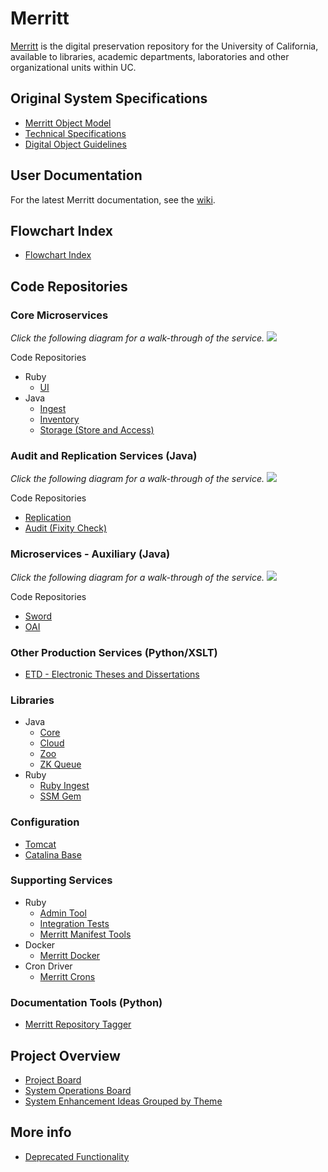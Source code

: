 # Merritt 

[Merritt](https://merritt.cdlib.org) is the digital preservation repository for the University of California, available to libraries, academic departments, laboratories and other organizational units within UC.

## Original System Specifications
- [Merritt Object Model](https://github.com/CDLUC3/mrt-doc/blob/main/doc/Merritt-object-modeling-latest.pdf)
- [Technical Specifications](https://github.com/CDLUC3/mrt-doc/wiki/Technical-Documentation)
- [Digital Object Guidelines](https://github.com/CDLUC3/mrt-doc/blob/main/doc/cdl_gdo_v2021.pdf)

## User Documentation
For the latest Merritt documentation, see the [wiki](https://github.com/cdluc3/mrt-doc/wiki).


## Flowchart Index
- [Flowchart Index](https://cdluc3.github.io/mrt-doc/diagrams/)
## Code Repositories

### Core Microservices 

_Click the following diagram for a walk-through of the service._
[![](diagrams/overview-core.mmd.svg)](https://cdluc3.github.io/mrt-doc/diagrams/core_index)

Code Repositories
- Ruby
  - [UI](https://github.com/CDLUC3/mrt-dashboard)
- Java
  - [Ingest](https://github.com/CDLUC3/mrt-ingest)
  - [Inventory](https://github.com/CDLUC3/mrt-inventory)
  - [Storage (Store and Access)](https://github.com/CDLUC3/mrt-store)

### Audit and Replication Services (Java)

_Click the following diagram for a walk-through of the service._
[![](diagrams/overview-replic.mmd.svg)](https://cdluc3.github.io/mrt-doc/diagrams/auditreplic)

Code Repositories
- [Replication](https://github.com/CDLUC3/mrt-replic)
- [Audit (Fixity Check)](https://github.com/CDLUC3/mrt-audit)

### Microservices - Auxiliary (Java)

_Click the following diagram for a walk-through of the service._
[![](diagrams/overview-dryad.mmd.svg)](https://cdluc3.github.io/mrt-doc/diagrams/dryad)

Code Repositories
- [Sword](https://github.com/CDLUC3/mrt-sword)
- [OAI](https://github.com/CDLUC3/mrt-oai)

### Other Production Services (Python/XSLT)
- [ETD - Electronic Theses and Dissertations](https://github.com/CDLUC3/uc3-etds)

### Libraries
- Java
  - [Core](https://github.com/CDLUC3/mrt-core2)
  - [Cloud](https://github.com/CDLUC3/mrt-cloud)
  - [Zoo](https://github.com/CDLUC3/mrt-zoo)
  - [ZK Queue](https://github.com/CDLUC3/cdl-zk-queue)
- Ruby
  - [Ruby Ingest](https://github.com/CDLUC3/mrt-ingest-ruby)
  - [SSM Gem](https://github.com/CDLUC3/uc3-ssm)

### Configuration
- [Tomcat](https://github.com/CDLUC3/mrt-tomcat)
- [Catalina Base](https://github.com/CDLUC3/tomcat8_catalina_base)

### Supporting Services
- Ruby
  - [Admin Tool](https://github.com/CDLUC3/mrt-admin-lambda)
  - [Integration Tests](https://github.com/CDLUC3/mrt-integ-tests)
  - [Merritt Manifest Tools](https://github.com/CDLUC3/merritt-manifest)
- Docker
  - [Merritt Docker](https://github.com/CDLUC3/merritt-docker)
- Cron Driver
  - [Merritt Crons](https://github.com/CDLUC3/mrt-cron)

### Documentation Tools (Python)
-  [Merritt Repository Tagger](https://github.com/CDLUC3/mrt-repo-tagger)

## Project Overview
- [Project Board](https://github.com/CDLUC3/mrt-doc/projects/1)
- [System Operations Board](https://github.com/CDLUC3/mrt-doc/projects/4)
- [System Enhancement Ideas Grouped by Theme](https://github.com/CDLUC3/mrt-doc/milestones)

## More info
- [Deprecated Functionality](deprecated_functionality.md)

